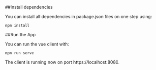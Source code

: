 ##Install dependencies

You can install all dependencies in package.json files on one step using:

`npm install`

##Run the App

You can run the vue client with:

`npm run serve`

The client is running now on port https://localhost:8080.

